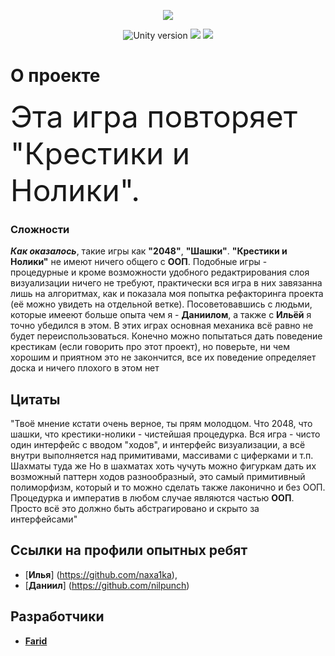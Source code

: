 <p align="center">
   <img src = "https://user-images.githubusercontent.com/104379303/177347378-edc7b1fc-2f7d-4e1e-8b35-24a8e7529b27.png">
   
</p>

<p align="center">
   <img src = "https://img.shields.io/badge/Движок-Unity%202021.2.5-blue" alt = "Unity version">
   <img src = "https://img.shields.io/badge/Язык-C%23-ff69b4">
  <img src = "https://img.shields.io/badge/Платформа%20-Android-important" >
</p>


# **О проекте**
  <font size="48"> Эта игра повторяет "Крестики и Нолики".</font> 

### Сложности
 ***Как оказалось***, такие игры как **"2048"**, **"Шашки"**. **"Крестики и Нолики"** не имеют ничего общего с **ООП**. Подобные игры - процедурные и кроме возможности удобного редактрирования 
слоя визуализации ничего не требуют, практически вся игра в них завязанна лишь на алгоритмах, как и показала моя попытка рефакторинга проекта (её можно увидеть на отдельной ветке). Посоветовавшись с людьми, которые имееют
больше опыта чем я - **Даниилом**, а также с **Ильёй**  я точно убедился в этом. В этих играх основная механика всё равно не будет переиспользоваться. 
Конечно можно попытаться дать поведение крестикам (если говорить про этот проект), но поверьте, ни чем хорошим и приятном это не закончится, все их поведение определяет 
доска и ничего плохого в этом нет  

## Цитаты
"Твоё мнение кстати очень верное, ты прям молодцом. Что 2048, что шашки, что крестики-нолики - чистейшая процедурка. Вся игра - чисто один интерфейс с вводом "ходов", и интерфейс визуализации, а всё внутри выполняется над примитивами, массивами с циферками и т.п.
Шахматы туда же
Но в шахматах хоть чучуть можно фигуркам дать их возможный паттерн ходов разнообразный, это самый примитивный полиморфизм, который и то 
можно сделать также лаконично и без ООП. Процедурка и императив в любом случае являются частью **ООП**. Просто всё это должно быть абстрагировано и скрыто за интерфейсами"


## Ссылки на профили опытных ребят
- [**Илья**] (https://github.com/naxa1ka),
- [**Даниил**] (https://github.com/nilpunch)

## Разработчики

- [**Farid**](https://github.com/Farid357)
